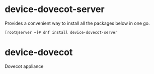 # device-dovecot-server
Provides a convenient way to install all the packages below in one go.

```
[root@server ~]# dnf install device-dovecot-server
```

# device-dovecot
Dovecot appliance
